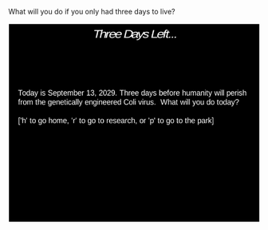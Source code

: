 What will you do if you only had three days to live?

<img src="ThreeDays.png" height="400" width="600">
